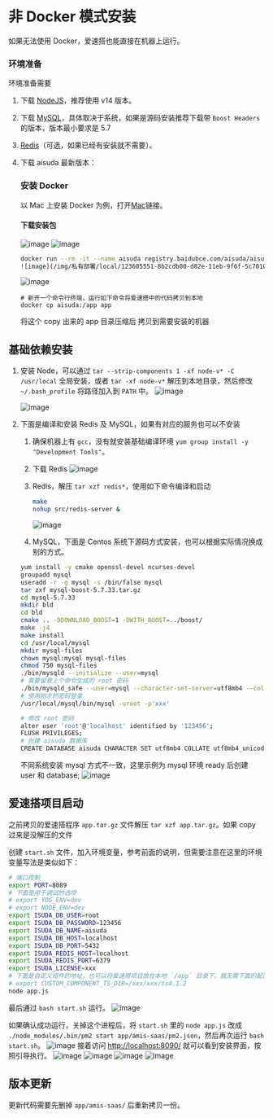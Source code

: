 # 非 Docker 模式安装

如果无法使用 Docker，爱速搭也能直接在机器上运行。

### 环境准备

环境准备需要

1. 下载 [NodeJS](https://nodejs.org/en/download/)，推荐使用 v14 版本。
2. 下载 [MySQL](https://dev.mysql.com/downloads/mysql/)，具体取决于系统，如果是源码安装推荐下载带 `Boost Headers` 的版本，版本最小要求是 5.7
3. [Redis](https://redis.io/download)（可选，如果已经有安装就不需要）。

4. 下载 aisuda 最新版本：

   ### 安装 Docker

   以 Mac 上安装 Docker 为例，打开[Mac](https://docs.docker.com/docker-for-mac/install/)链接。

   #### 下载安装包

   ![image](/img/私有部署/local/123589768-4730da80-d81c-11eb-99ea-49eed7e05c93.png)
   ![image](/img/私有部署/local/123589785-4e57e880-d81c-11eb-90e6-b30dcf170bf0.png)

   ```bash
   docker run --rm -it --name aisuda registry.baidubce.com/aisuda/aisuda:1.1.13 bash
   ![image](/img/私有部署/local/123605551-8b2cdb00-d82e-11eb-9f6f-5c7010900981.png)
   ```

   ![image](/img/私有部署/local/123614667-1dd17800-d837-11eb-838b-8e70de77abe4.png)

   ```
   # 新开一个命令行终端，运行如下命令将爱速搭中的代码拷贝到本地
   docker cp aisuda:/app app
   ```

   将这个 copy 出来的 app 目录压缩后 拷贝到需要安装的机器

## 基础依赖安装

1. 安装 Node，可以通过 `tar --strip-components 1 -xf node-v* -C /usr/local` 全局安装，或者 `tar -xf node-v*` 解压到本地目录，然后修改 `~/.bash_profile` 将路径加入到 `PATH` 中。
   ![image](/img/私有部署/local/123604018-04c3c980-d82d-11eb-816e-7ff82dbcb4d2.png)

   ![image](/img/私有部署/local/123602035-eeb50980-d82a-11eb-8c07-f92982702f09.png)

2. 下面是编译和安装 Redis 及 MySQL，如果有对应的服务也可以不安装

   1. 确保机器上有 `gcc`，没有就安装基础编译环境 `yum group install -y "Development Tools"`。
   2. 下载 Redis
      ![image](/img/私有部署/local/123614185-ad2a5b80-d836-11eb-9d5d-b9b242667b40.png)

   3. Redis，解压 `tar xzf redis*`，使用如下命令编译和启动

      ```bash
      make
      nohup src/redis-server &
      ```

      ![image](/img/私有部署/local/123602944-ead5b700-d82b-11eb-83f0-92e899dbf9fd.png)

   4. MySQL，下面是 Centos 系统下源码方式安装，也可以根据实际情况换成别的方式。

   ```bash
   yum install -y cmake openssl-devel ncurses-devel
   groupadd mysql
   useradd -r -g mysql -s /bin/false mysql
   tar zxf mysql-boost-5.7.33.tar.gz
   cd mysql-5.7.33
   mkdir bld
   cd bld
   cmake .. -DDOWNLOAD_BOOST=1 -DWITH_BOOST=../boost/
   make -j4
   make install
   cd /usr/local/mysql
   mkdir mysql-files
   chown mysql:mysql mysql-files
   chmod 750 mysql-files
   ./bin/mysqld --initialize --user=mysql
   # 需要留意上个命令生成的 root 密码
   ./bin/mysqld_safe --user=mysql --character-set-server=utf8mb4 --collation-server=utf8mb4_unicode_ci --skip-character-set-client-handshake --default-authentication-plugin=mysql_native_password --max-allowed-packet=1073741824 --sort-buffer-size=512K --max-connections=4096 &
   # 使用刚才的密码登录
   /usr/local/mysql/bin/mysql -uroot -p'xxx'

   # 修改 root 密码
   alter user 'root'@'localhost' identified by '123456';
   FLUSH PRIVILEGES;
   # 创建 aisuda 数据库
   CREATE DATABASE aisuda CHARACTER SET utf8mb4 COLLATE utf8mb4_unicode_ci;
   ```

   不同系统安装 mysql 方式不一致，这里示例为 mysql 环境 ready 后创建 user 和 database;
   ![image](/img/私有部署/local/123615807-3b531180-d838-11eb-8994-1775c3893f31.png)

## 爱速搭项目启动

之前拷贝的爱速搭程序 `app.tar.gz` 文件解压 `tar xzf app.tar.gz`。如果 copy 过来是没解压的文件

创建 `start.sh` 文件，加入环境变量，参考前面的说明，但需要注意在这里的环境变量写法是类似如下：

```bash
# 端口控制
export PORT=8089
# 下面是用于调试的选项
# export YOG_ENV=dev
# export NODE_ENV=dev
export ISUDA_DB_USER=root
export ISUDA_DB_PASSWORD=123456
export ISUDA_DB_NAME=aisuda
export ISUDA_DB_HOST=localhost
export ISUDA_DB_PORT=5432
export ISUDA_REDIS_HOST=localhost
export ISUDA_REDIS_PORT=6379
export ISUDA_LICENSE=xxx
# 下面是自定义组件的地址，也可以将爱速搭项目放在本地 `/app` 目录下，就无需下面的配置
# export CUSTOM_COMPONENT_TS_DIR=/xxx/xxx/ts4.1.2
node app.js
```

最后通过 `bash start.sh` 运行。
![image](/img/私有部署/local/123615949-5de52a80-d838-11eb-9d5a-b9c18343f91e.png)

如果确认成功运行，关掉这个进程后，将 `start.sh` 里的 `node app.js` 改成 `./node_modules/.bin/pm2 start app/amis-saas/pm2.json`，然后再次运行 `bash start.sh`。
![image](/img/私有部署/local/123603048-0771ef00-d82c-11eb-85d8-baa7d905ceee.png)
接着访问 <http://localhost:8090/> 就可以看到安装界面，按照引导执行。
![image](/img/私有部署/local/123610212-f9739c80-d832-11eb-9172-8e34bc04e095.png)
![image](/img/私有部署/local/123610273-055f5e80-d833-11eb-84c5-1ffdc344f24b.png)
![image](/img/私有部署/local/123610285-08f2e580-d833-11eb-9572-015c5efb4028.png)
![image](/img/私有部署/local/123610342-14dea780-d833-11eb-833b-7ef6b40451f1.png)

## 版本更新

更新代码需要先删掉 `app/amis-saas/` 后重新拷贝一份。
